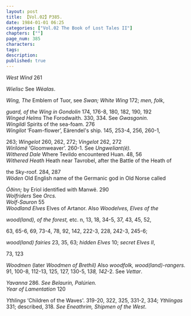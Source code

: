 ```yaml
---
layout: post
title: 【Vol.02】P385.
date: 1984-01-01 06:25
categories: ["Vol.02 The Book of Lost Tales II"]
chapters: [""]
page_num: 385
characters: 
tags: 
description: 
published: true
---
```


<p style="text-indent: 0;">
<I>West Wind</I>    261
</p>

<I>Wíelisc</I>   See <I>Wéalas</I>.

<I>Wing, The</I>     Emblem of Tuor, see <I>Swan; White Wing</I> 172; <I>men, folk</I>,

<I>guard, of the Wing in Gondolin</I> 174, 176-8, 180, 182, 190, 192<BR><I>Winged Helms</I>     The Forodwaith. 330, 334. See <I>Gwasgonin.<BR>Wingildi</I>    Spirits of the sea-foam. 276<BR><I>Wingilot</I>    ‘Foam-flower’,   Eärendel's ship.   145, 253-4, 256,   260-1,

263; <I>Wingelot</I> 260, 262, 272; <I>Vingelot</I> 262, 272<BR><I>Wirilómë</I>   ‘Gloomweaver’. 260-1. See <I>Ungweliant(ë).<BR>Withered Dale</I>    Where Tevildo encountered Huan. 48, 56<BR><I>Withered Heath</I>     Heath near Tavrobel, after the Battle of the Heath of

the Sky-roof. 284, 287<BR><I>Wóden</I>   Old English name of the Germanic god in Old Norse called

<I>Óðinn;</I> by Eriol identified with Manwë. 290<BR><I>Wolfriders</I>     See <I>Orcs.<BR>Wolf-Sauron</I>     55<BR><I>Woodland Elves</I>     Elves  of  Artanor.   Also   <I>Woodelves,   Elves  of the</I>

<I>wood(land), of the forest,</I> etc.  n,  13, 18, 34-5, 37, 43, 45, 52,

63, 65-6, 69, 73-4, 78, 92, 142, 222-3, 228,   242-3, 245-6;

<I>wood(land) fairies</I> 23, 35, 63; <I>hidden Elves</I> 10; <I>secret Elves II</I>,

73, 123

<I>Woodmen</I>    (later <I>Woodmen of Brethil)</I> Also <I>woodfolk, wood(land)-rangers.</I> 91, 100-8, 112-13, 125, 127, 130-5, 1<I>38, 142</I>-2. See <I>Vettar</I>.

<I>Yavanna</I>   286. <I>See Belaurin, Palúrien.<BR>Year of Lamentation</I>     120

<I>Ythlings</I>    ‘Children of the Waves'. 319-20, 322, 325, 331-2, 334; <I>Ythlingas</I> 331; described, 318. <I>See Eneathrim, Shipmen of the West</I>.

